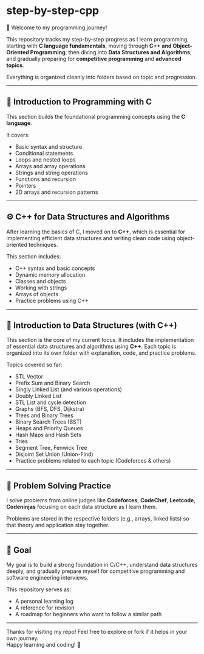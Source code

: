 # step-by-step-cpp

👋 Welcome to my programming journey!

This repository tracks my step-by-step progress as I learn programming, starting with **C language fundamentals**, moving through **C++ and Object-Oriented Programming**, then diving into **Data Structures and Algorithms**, and gradually preparing for **competitive programming** and **advanced topics**.

Everything is organized cleanly into folders based on topic and progression.

---

## 📘 Introduction to Programming with C

This section builds the foundational programming concepts using the **C language**.

It covers:
- Basic syntax and structure
- Conditional statements
- Loops and nested loops
- Arrays and array operations
- Strings and string operations
- Functions and recursion
- Pointers
- 2D arrays and recursion patterns

---

## ⚙️ C++ for Data Structures and Algorithms

After learning the basics of C, I moved on to **C++**, which is essential for implementing efficient data structures and writing clean code using object-oriented techniques.

This section includes:
- C++ syntax and basic concepts
- Dynamic memory allocation
- Classes and objects
- Working with strings
- Arrays of objects
- Practice problems using C++

---

## 🌳 Introduction to Data Structures (with C++)

This section is the core of my current focus. It includes the implementation of essential data structures and algorithms using **C++**. Each topic is organized into its own folder with explanation, code, and practice problems.

Topics covered so far:
- STL Vector
- Prefix Sum and Binary Search
- Singly Linked List (and various operations)
- Doubly Linked List
- STL List and cycle detection
- Graphs (BFS, DFS, Dijkstra)
- Trees and Binary Trees
- Binary Search Trees (BST)
- Heaps and Priority Queues
- Hash Maps and Hash Sets
- Tries
- Segment Tree, Fenwick Tree
- Disjoint Set Union (Union-Find)
- Practice problems related to each topic (Codeforces & others)

---

## 🧠 Problem Solving Practice

I solve problems from online judges like **Codeforces**, **CodeChef**, **Leetcode**, **Codeninjas** focusing on each data structure as I learn them.

Problems are stored in the respective folders (e.g., arrays, linked lists) so that theory and application stay together.

---

## 🎯 Goal

My goal is to build a strong foundation in C/C++, understand data structures deeply, and gradually prepare myself for competitive programming and software engineering interviews.

This repository serves as:
- A personal learning log
- A reference for revision
- A roadmap for beginners who want to follow a similar path

---

Thanks for visiting my repo! Feel free to explore or fork if it helps in your own journey.  
Happy learning and coding! 🚀

